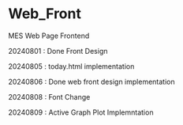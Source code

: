 # Web_Front

MES Web Page Frontend

20240801 : Done Front Design

20240805 : today.html implementation

20240806 : Done web front design implementation

20240808 : Font Change

20240809 : Active Graph Plot Implemntation
